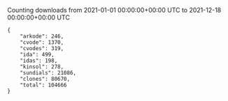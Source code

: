 
Counting downloads from 2021-01-01 00:00:00+00:00 UTC to 2021-12-18 00:00:00+00:00 UTC

```
{
    "arkode": 246,
    "cvode": 1370,
    "cvodes": 319,
    "ida": 499,
    "idas": 198,
    "kinsol": 278,
    "sundials": 21086,
    "clones": 80670,
    "total": 104666
}
```
